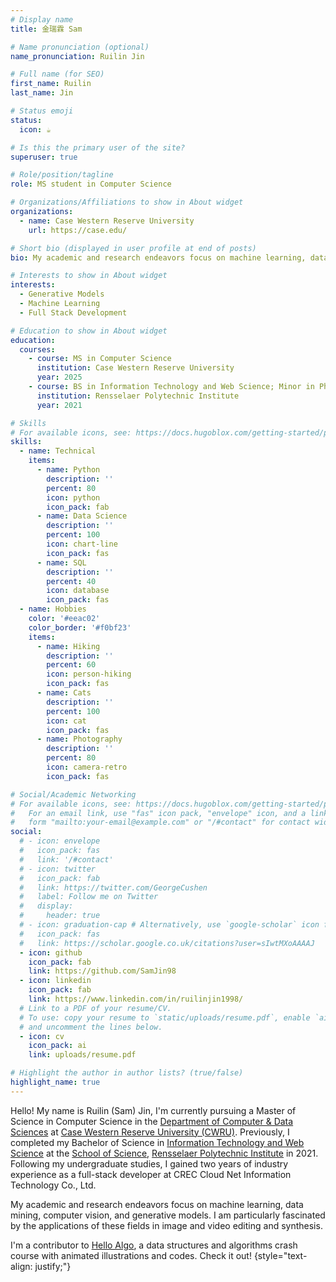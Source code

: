 ```yaml
---
# Display name
title: 金瑞霖 Sam

# Name pronunciation (optional)
name_pronunciation: Ruilin Jin

# Full name (for SEO)
first_name: Ruilin 
last_name: Jin

# Status emoji
status:
  icon: ☕️

# Is this the primary user of the site?
superuser: true

# Role/position/tagline
role: MS student in Computer Science

# Organizations/Affiliations to show in About widget
organizations:
  - name: Case Western Reserve University
    url: https://case.edu/

# Short bio (displayed in user profile at end of posts)
bio: My academic and research endeavors focus on machine learning, data mining, computer vision, and generative models.

# Interests to show in About widget
interests:
  - Generative Models
  - Machine Learning
  - Full Stack Development

# Education to show in About widget
education:
  courses:
    - course: MS in Computer Science
      institution: Case Western Reserve University
      year: 2025
    - course: BS in Information Technology and Web Science; Minor in Philosophy
      institution: Rensselaer Polytechnic Institute
      year: 2021

# Skills
# For available icons, see: https://docs.hugoblox.com/getting-started/page-builder/#icons
skills:
  - name: Technical
    items:
      - name: Python
        description: ''
        percent: 80
        icon: python
        icon_pack: fab
      - name: Data Science
        description: ''
        percent: 100
        icon: chart-line
        icon_pack: fas
      - name: SQL
        description: ''
        percent: 40
        icon: database
        icon_pack: fas
  - name: Hobbies
    color: '#eeac02'
    color_border: '#f0bf23'
    items:
      - name: Hiking
        description: ''
        percent: 60
        icon: person-hiking
        icon_pack: fas
      - name: Cats
        description: ''
        percent: 100
        icon: cat
        icon_pack: fas
      - name: Photography
        description: ''
        percent: 80
        icon: camera-retro
        icon_pack: fas

# Social/Academic Networking
# For available icons, see: https://docs.hugoblox.com/getting-started/page-builder/#icons
#   For an email link, use "fas" icon pack, "envelope" icon, and a link in the
#   form "mailto:your-email@example.com" or "/#contact" for contact widget.
social:
  # - icon: envelope
  #   icon_pack: fas
  #   link: '/#contact'
  # - icon: twitter
  #   icon_pack: fab
  #   link: https://twitter.com/GeorgeCushen
  #   label: Follow me on Twitter
  #   display:
  #     header: true
  # - icon: graduation-cap # Alternatively, use `google-scholar` icon from `ai` icon pack
  #   icon_pack: fas
  #   link: https://scholar.google.co.uk/citations?user=sIwtMXoAAAAJ
  - icon: github
    icon_pack: fab
    link: https://github.com/SamJin98
  - icon: linkedin
    icon_pack: fab
    link: https://www.linkedin.com/in/ruilinjin1998/
  # Link to a PDF of your resume/CV.
  # To use: copy your resume to `static/uploads/resume.pdf`, enable `ai` icons in `params.yaml`,
  # and uncomment the lines below.
  - icon: cv
    icon_pack: ai
    link: uploads/resume.pdf

# Highlight the author in author lists? (true/false)
highlight_name: true
---
```


Hello! My name is Ruilin (Sam) Jin, I'm currently pursuing a Master of Science in Computer Science in the [Department of Computer & Data Sciences](https://engineering.case.edu/computer-and-data-sciences) at [Case Western Reserve University (CWRU)](https://case.edu/). Previously, I completed my Bachelor of Science in [Information Technology and Web Science](https://science.rpi.edu/itws) at the [School of Science](https://science.rpi.edu/), [Rensselaer Polytechnic Institute](https://www.rpi.edu/) in 2021. Following my undergraduate studies, I gained two years of industry experience as a full-stack developer at CREC Cloud Net Information Technology Co., Ltd.

My academic and research endeavors focus on machine learning, data mining, computer vision, and generative models. I am particularly fascinated by the applications of these fields in image and video editing and synthesis.

I'm a contributor to [Hello Algo](https://www.hello-algo.com/), a data structures and algorithms crash course with animated illustrations and codes. Check it out!
{style="text-align: justify;"}
